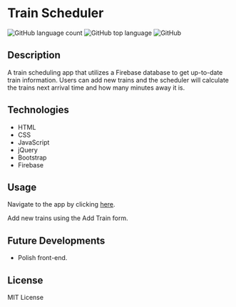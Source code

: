 # Train Scheduler
![GitHub language count](https://img.shields.io/github/languages/count/beckygold/TrainScheduler)
![GitHub top language](https://img.shields.io/github/languages/top/beckygold/TrainScheduler)
![GitHub](https://img.shields.io/github/license/beckygold/TrainScheduler)

## Description
A train scheduling app that utilizes a Firebase database to get up-to-date train information. Users can add new trains and the scheduler will calculate the trains next arrival time and how many minutes away it is.

## Technologies
* HTML
* CSS
* JavaScript
* jQuery
* Bootstrap
* Firebase

## Usage
Navigate to the app by clicking [here](https://beckygold.github.io/TrainScheduler/).

Add new trains using the Add Train form.

## Future Developments
* Polish front-end.

## License
MIT License